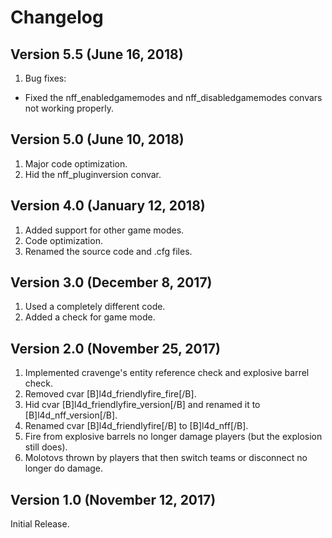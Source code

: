 # Changelog

## Version 5.5 (June 16, 2018)

1. Bug fixes:

- Fixed the nff_enabledgamemodes and nff_disabledgamemodes convars not working properly.

## Version 5.0 (June 10, 2018)

1. Major code optimization.
2. Hid the nff_pluginversion convar.

## Version 4.0 (January 12, 2018)

1. Added support for other game modes.
2. Code optimization.
3. Renamed the source code and .cfg files.

## Version 3.0 (December 8, 2017)

1. Used a completely different code.
2. Added a check for game mode.

## Version 2.0 (November 25, 2017)

1. Implemented cravenge's entity reference check and explosive barrel check.
2. Removed cvar [B]l4d_friendlyfire_fire[/B].
3. Hid cvar [B]l4d_friendlyfire_version[/B] and renamed it to [B]l4d_nff_version[/B].
4. Renamed cvar [B]l4d_friendlyfire[/B] to [B]l4d_nff[/B].
5. Fire from explosive barrels no longer damage players (but the explosion still does).
6. Molotovs thrown by players that then switch teams or disconnect no longer do damage.

## Version 1.0 (November 12, 2017)

Initial Release.
